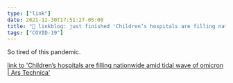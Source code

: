 ```yaml
---
type: ["link"]
date: 2021-12-30T17:51:27-05:00
title: "🔗 linkblog: just finished 'Children’s hospitals are filling nationwide amid tidal wave of omicron | Ars Technica'"
tags: ["COVID-19"]
---
```

So tired of this pandemic.
 
[link to 'Children’s hospitals are filling nationwide amid tidal wave of omicron | Ars Technica'](https://arstechnica.com/science/2021/12/childrens-hospitals-are-filling-nationwide-amid-tidal-wave-of-omicron/)
